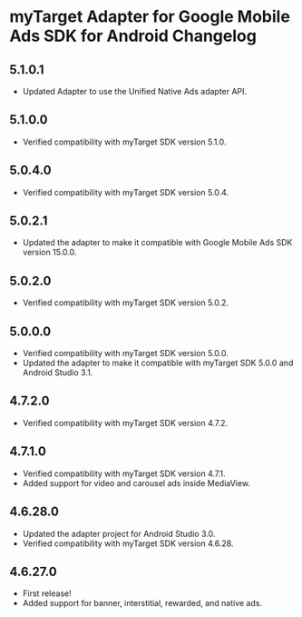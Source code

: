 # myTarget Adapter for Google Mobile Ads SDK for Android Changelog

## 5.1.0.1
- Updated Adapter to use the Unified Native Ads adapter API.

## 5.1.0.0
- Verified compatibility with myTarget SDK version 5.1.0.

## 5.0.4.0
- Verified compatibility with myTarget SDK version 5.0.4.

## 5.0.2.1
- Updated the adapter to make it compatible with Google Mobile Ads SDK version 15.0.0.

## 5.0.2.0
- Verified compatibility with myTarget SDK version 5.0.2.

## 5.0.0.0
- Verified compatibility with myTarget SDK version 5.0.0.
- Updated the adapter to make it compatible with myTarget SDK 5.0.0 and Android
  Studio 3.1.

## 4.7.2.0
- Verified compatibility with myTarget SDK version 4.7.2.

## 4.7.1.0
- Verified compatibility with myTarget SDK version 4.7.1.
- Added support for video and carousel ads inside MediaView.

## 4.6.28.0
- Updated the adapter project for Android Studio 3.0.
- Verified compatibility with myTarget SDK version 4.6.28.

## 4.6.27.0
- First release!
- Added support for banner, interstitial, rewarded, and native ads.
